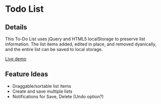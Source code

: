 # Todo List

## Details

This To-Do List uses jQuery and HTML5 localStorage to preserve list information. The list items added, edited in place, and removed dyanically, and the entire list can be saved to local storage.

[Live demo](https://mbwatson.github.io/todoList)

## Feature Ideas

* Draggable/sortable list items
* Create and save multiple lists
* Notifications for Save, Delete (Undo option?)